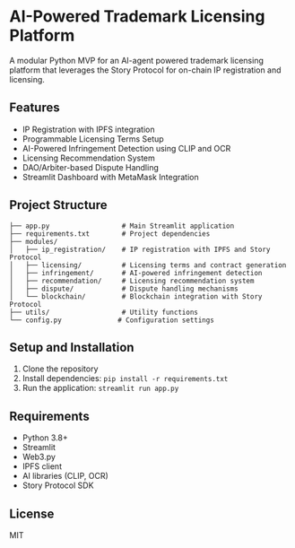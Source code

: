 # AI-Powered Trademark Licensing Platform

A modular Python MVP for an AI-agent powered trademark licensing platform that leverages the Story Protocol for on-chain IP registration and licensing.

## Features

- IP Registration with IPFS integration
- Programmable Licensing Terms Setup
- AI-Powered Infringement Detection using CLIP and OCR
- Licensing Recommendation System
- DAO/Arbiter-based Dispute Handling
- Streamlit Dashboard with MetaMask Integration

## Project Structure

```
├── app.py                  # Main Streamlit application
├── requirements.txt        # Project dependencies
├── modules/
│   ├── ip_registration/    # IP registration with IPFS and Story Protocol
│   ├── licensing/          # Licensing terms and contract generation
│   ├── infringement/       # AI-powered infringement detection
│   ├── recommendation/     # Licensing recommendation system
│   ├── dispute/            # Dispute handling mechanisms
│   └── blockchain/         # Blockchain integration with Story Protocol
├── utils/                  # Utility functions
└── config.py              # Configuration settings
```

## Setup and Installation

1. Clone the repository
2. Install dependencies: `pip install -r requirements.txt`
3. Run the application: `streamlit run app.py`

## Requirements

- Python 3.8+
- Streamlit
- Web3.py
- IPFS client
- AI libraries (CLIP, OCR)
- Story Protocol SDK

## License

MIT